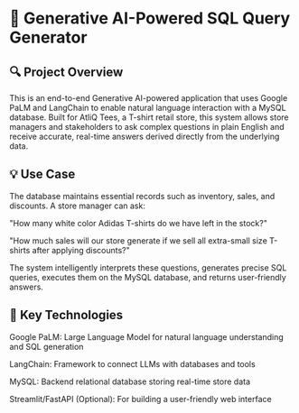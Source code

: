 # 🤖 Generative AI-Powered SQL Query Generator
## 🔍 Project Overview
This is an end-to-end Generative AI-powered application that uses Google PaLM and LangChain to enable natural language interaction with a MySQL database. Built for AtliQ Tees, a T-shirt retail store, this system allows store managers and stakeholders to ask complex questions in plain English and receive accurate, real-time answers derived directly from the underlying data.

## 💡 Use Case
The database maintains essential records such as inventory, sales, and discounts. A store manager can ask:

"How many white color Adidas T-shirts do we have left in the stock?"

"How much sales will our store generate if we sell all extra-small size T-shirts after applying discounts?"

The system intelligently interprets these questions, generates precise SQL queries, executes them on the MySQL database, and returns user-friendly answers.

## 🧠 Key Technologies
Google PaLM: Large Language Model for natural language understanding and SQL generation

LangChain: Framework to connect LLMs with databases and tools

MySQL: Backend relational database storing real-time store data

Streamlit/FastAPI (Optional): For building a user-friendly web interface

